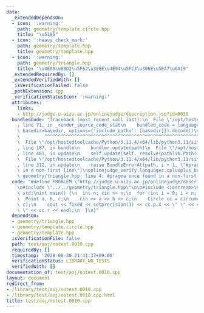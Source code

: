 ```yaml
---
data:
  _extendedDependsOn:
  - icon: ':warning:'
    path: geometry/template.circle.hpp
    title: "\u5186"
  - icon: ':heavy_check_mark:'
    path: geometry/template.hpp
    title: geometry/template.hpp
  - icon: ':warning:'
    path: geometry/triangle.hpp
    title: "\u4E09\u89D2\u5F62\u306E\u4E94\u5FC3\u306E\u5EA7\u6A19"
  _extendedRequiredBy: []
  _extendedVerifiedWith: []
  _isVerificationFailed: false
  _pathExtension: cpp
  _verificationStatusIcon: ':warning:'
  attributes:
    links:
    - http://judge.u-aizu.ac.jp/onlinejudge/description.jsp?id=0010
  bundledCode: "Traceback (most recent call last):\n  File \"/opt/hostedtoolcache/Python/3.11.4/x64/lib/python3.11/site-packages/onlinejudge_verify/documentation/build.py\"\
    , line 71, in _render_source_code_stat\n    bundled_code = language.bundle(stat.path,\
    \ basedir=basedir, options={'include_paths': [basedir]}).decode()\n          \
    \         ^^^^^^^^^^^^^^^^^^^^^^^^^^^^^^^^^^^^^^^^^^^^^^^^^^^^^^^^^^^^^^^^^^^^^^^^^^^^^^^^^\n\
    \  File \"/opt/hostedtoolcache/Python/3.11.4/x64/lib/python3.11/site-packages/onlinejudge_verify/languages/cplusplus.py\"\
    , line 187, in bundle\n    bundler.update(path)\n  File \"/opt/hostedtoolcache/Python/3.11.4/x64/lib/python3.11/site-packages/onlinejudge_verify/languages/cplusplus_bundle.py\"\
    , line 401, in update\n    self.update(self._resolve(pathlib.Path(included), included_from=path))\n\
    \  File \"/opt/hostedtoolcache/Python/3.11.4/x64/lib/python3.11/site-packages/onlinejudge_verify/languages/cplusplus_bundle.py\"\
    , line 312, in update\n    raise BundleErrorAt(path, i + 1, \"#pragma once found\
    \ in a non-first line\")\nonlinejudge_verify.languages.cplusplus_bundle.BundleErrorAt:\
    \ geometry/triangle.hpp: line 4: #pragma once found in a non-first line\n"
  code: "#define PROBLEM \"http://judge.u-aizu.ac.jp/onlinejudge/description.jsp?id=0010\"\
    \n#include \"../../geometry/triangle.hpp\"\n\n#include <iostream>\nusing namespace\
    \ std;\nint main() {\n  int n; cin >> n;\n  for (int i = 0; i < n; ++i) {\n  \
    \  Point a, b, c;\n    cin >> a >> b >> c;\n    Circle cc = circumcircle(a, b,\
    \ c);\n    cout << fixed << setprecision(3) << cc.p.X << \" \" << cc.p.Y << \"\
    \ \" << cc.r << endl;\n  }\n}"
  dependsOn:
  - geometry/triangle.hpp
  - geometry/template.circle.hpp
  - geometry/template.hpp
  isVerificationFile: false
  path: test/aoj/notest.0010.cpp
  requiredBy: []
  timestamp: '2020-08-30 21:41:37+09:00'
  verificationStatus: LIBRARY_NO_TESTS
  verifiedWith: []
documentation_of: test/aoj/notest.0010.cpp
layout: document
redirect_from:
- /library/test/aoj/notest.0010.cpp
- /library/test/aoj/notest.0010.cpp.html
title: test/aoj/notest.0010.cpp
---
```

